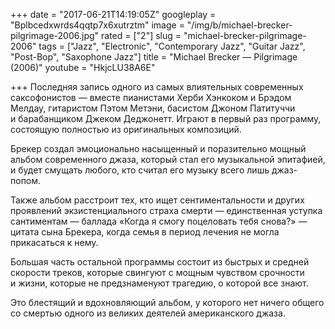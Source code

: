 +++
date = "2017-06-21T14:19:05Z"
googleplay = "Bplbcedxwrds4qqtp7x6xutrztm"
image = "/img/b/michael-brecker-pilgrimage-2006.jpg"
rated = ["2"]
slug = "michael-brecker-pilgrimage-2006"
tags = ["Jazz", "Electronic", "Contemporary Jazz", "Guitar Jazz", "Post-Bop", "Saxophone Jazz"]
title = "Michael Brecker — Pilgrimage (2006)"
youtube = "HkjcLU38A6E"

+++
Последняя запись одного из самых влиятельных современных саксофонистов — вместе пианистами Херби Хэнкоком и Брэдом Мелдау, гитаристом Пэтом Метэни, басистом Джоном Патитуччи и барабанщиком Джеком Деджонетт. Играют в первый раз программу, состоящую полностью из оригинальных композиций.

Брекер создал эмоционально насыщенный и поразительно мощный альбом современного джаза, который стал его музыкальной эпитафией, и будет смущать любого, кто считал его музыку всего лишь джаз-попом.

Также альбом расстроит тех, кто ищет сентиментальности и других проявлений экзистенциального страха смерти — единственная уступка сантиментам — баллада «Когда я смогу поцеловать тебя снова?» — цитата сына Брекера, когда семья в период лечения не могла прикасаться к нему.

Большая часть остальной программы состоит из быстрых и средней скорости треков, которые свингуют с мощным чувством срочности и жизни, которые не предзнаменуют трагедию, о которой все знают.

Это блестящий и вдохновляющий альбом, у которого нет ничего общего со смертью одного из великих деятелей американского джаза.
